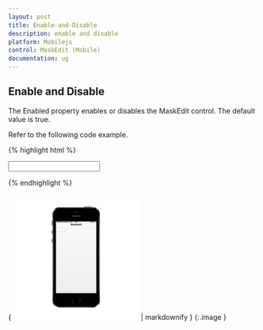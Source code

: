 ```yaml
---
layout: post
title: Enable-and-Disable
description: enable and disable
platform: Mobilejs
control: MaskEdit (Mobile)
documentation: ug
---
```


## Enable and Disable

The Enabled property enables or disables the MaskEdit control. The default value is true.

Refer to the following code example.

{% highlight html %}

<input id="textbox_sample" data-role="ejmmaskedit" data-ej-watermarktext="Maskedit" data-ej-enabled="false" data-ej-mask=" +1 (999) 999-9999" />



{% endhighlight %}



{ ![D:/Final Doc/mockup/IMG_0523_iphone5s_spacegrey_portrait.png](Enable-and-Disable_images/Enable-and-Disable_img1.png) | markdownify }
{:.image }


